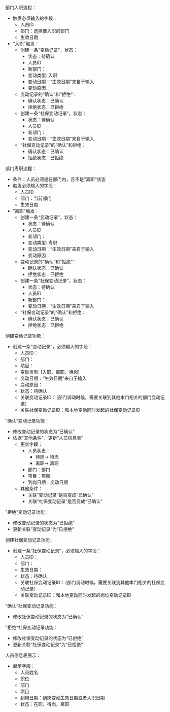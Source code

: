 部门入职流程：
- 触发必须输入的字段：
    - 人员ID
    - 部门：选择要入职的部门
    - 生效日期
- “入职”触发：
    - 创建一条“变动记录”，状态：
        - 状态：待确认
        - 人员ID 
        - 新部门：
        - 变动类型: 入职
        - 变动日期：“生效日期”来自于输入
        - 变动原因：
    - 变动记录的“确认”和”拒绝“：
        - 确认状态：已确认
        - 拒绝状态：已拒绝
    - 创建一条“社保变动记录”，状态：
        - 状态：待确认
        - 人员ID
        - 新部门：
        - 变动日期：“生效日期”来自于输入
    - “社保变动记录”的“确认”和拒绝：
        - 确认状态：已确认
        - 拒绝状态：已拒绝


部门离职流程：
- 条件：人员必须是在部门内，且不是”离职“状态
- 触发必须输入的字段：
    - 人员ID
    - 部门：当前部门
    - 生效日期
- ”离职“触发：
    - 创建一条“变动记录”，状态：
        - 状态：待确认
        - 人员ID 
        - 新部门：
        - 变动类型: 离职
        - 变动日期：“生效日期”来自于输入
        - 变动原因：
    - 变动记录的“确认”和”拒绝“：
        - 确认状态：已确认
        - 拒绝状态：已拒绝
    - 创建一条“社保变动记录”，状态：
        - 状态：待确认
        - 人员ID
        - 新部门：
        - 变动日期：“生效日期”来自于输入
    - “社保变动记录”的“确认”和拒绝：
        - 确认状态：已确认
        - 拒绝状态：已拒绝



创建变动记录功能：
- 创建一条“变动记录”，必须输入的字段：
    - 人员ID：
    - 部门：
    - 项目：
    - 变动类型: [入职、离职、待岗]
    - 变动日期：“生效日期”来自于输入
    - 变动原因：
    - 状态：待确认
    - 关联变动记录ID：（部门调动时候，需要关联到其他本门相关的部门变动记录）
    - 关联社保变动记录ID：和本地变动同时发起的社保变动记录ID


”确认“变动记录功能：
- 修改变动记录的状态为“已确认”
- 依据"其他条件"，更新“人员信息表”
    - 更新字段：
        - 人员状态：
            - 待岗-> 待岗
            - 离职-> 离职
        - 部门：部门
        - 项目：项目
        - 到岗日期：变动日期
    - 其他条件：
        - 关联“变动记录”是否变成“已确认”
        - 关联“社保变动记录”是否变成“已确认”

”拒绝“变动记录功能：
- 修改变动记录的状态为“已拒绝”
- 更新关联”变动记录“为“已拒绝”


创建社保变动记录功能：
- 创建一条“社保变动记录”，必须输入的字段：
    - 人员ID：
    - 部门：
    - 生效日期：
    - 状态：待确认
    - 关联社保变动记录ID：（部门调动时候，需要关联到其他本门相关的社保变动记录）
    - 关联变动记录ID：和本地变动同时发起的岗位变动记录ID

”确认“社保变动记录功能：
- 修改社保变动记录的状态为“已确认”


”拒绝“社保变动记录功能：
- 修改社保变动记录的状态为“已拒绝”
- 更新关联”社保变动记录“为“已拒绝”



人员信息表展示：
- 展示字段：
    - 人员姓名
    - 职位
    - 部门
    - 项目
    - 到岗日期：到岗变动生效日期或者入职日期
    - 状态：在职、待岗、离职



